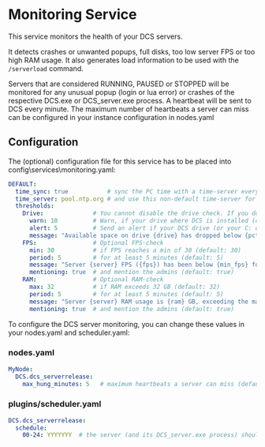 # Monitoring Service
This service monitors the health of your DCS servers.<p>
It detects crashes or unwanted popups, full disks, too low server FPS or too high RAM usage. 
It also generates load information to be used with the `/serverload` command.

Servers that are considered RUNNING, PAUSED or STOPPED will be monitored for any unusual popup (login or lua error) or
crashes of the respective DCS.exe or DCS_server.exe process. A heartbeat will be sent to DCS every minute. The maximum
number of heartbeats a server can miss can be configured in your instance configuration in nodes.yaml

## Configuration
The (optional) configuration file for this service has to be placed into config\services\monitoring.yaml:
```yaml
DEFAULT:
  time_sync: true           # sync the PC time with a time-server every 12 hrs, default: false
  time_server: pool.ntp.org # and use this non-default time-server for it, default: Windows default
  thresholds:
    Drive:              # You cannot disable the drive check. If you do not specify anything, these values will be taken as default. 
      warn: 10          # Warn, if your drive where DCS is installed (or your C: drive), gets below 10% (default: 10)
      alert: 5          # Send an alert if your DCS drive (or your C: drive) gets below 5% (default: 5)
      message: "Available space on drive {drive} has dropped below {pct}%!\nOnly {bytes_free} out of {bytes_total} free."
    FPS:                # Optional FPS-check
      min: 30           # if FPS reaches a min of 30 (default: 30)
      period: 5         # for at least 5 minutes (default: 5)
      message: "Server {server} FPS ({fps}) has been below {min_fps} for more than {period} minutes."
      mentioning: true  # and mention the admins (default: true)
    RAM:                # Optional RAM-check
      max: 32           # if RAM exceeds 32 GB (default: 32)
      period: 5         # for at least 5 minutes (default: 5)
      message: "Server {server} RAM usage is {ram} GB, exceeding the maximum of {max_ram} GB for more than {period} minutes."
      mentioning: true  # and mention the admins (default: true)
```

To configure the DCS server monitoring, you can change these values in your nodes.yaml and scheduler.yaml:

### nodes.yaml
```yaml
MyNode:
  DCS.dcs_serverrelease:
    max_hung_minutes: 5   # maximum heartbeats a server can miss (default: 3)
```

### plugins/scheduler.yaml
```yaml
DCS.dcs_serverrelease:
  schedule:
    00-24: YYYYYYY  # the server (and its DCS_server.exe process) should run 24x7
```
